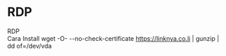 # RDP
RDP
<br>
Cara Install
wget -O- --no-check-certificate https://linknya.co.li | gunzip | dd of=/dev/vda
